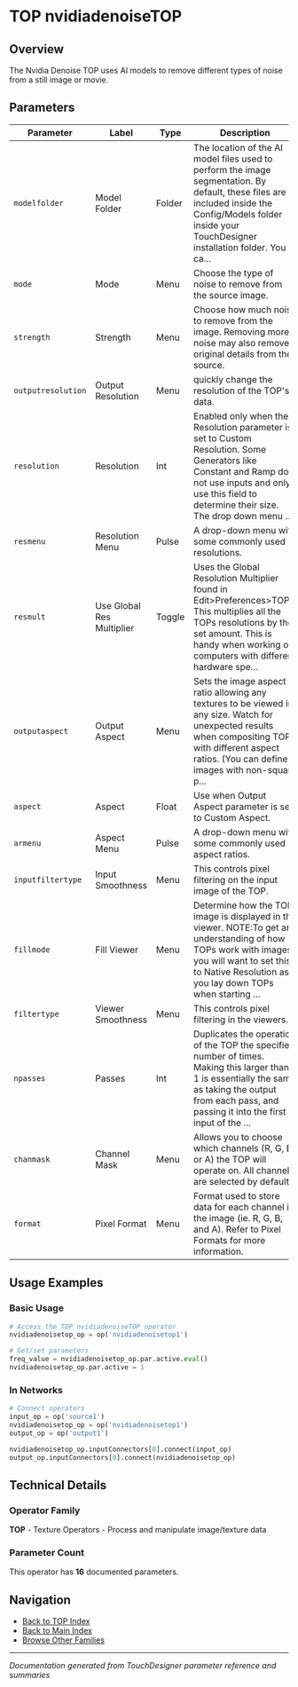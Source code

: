# TOP nvidiadenoiseTOP

## Overview

The Nvidia Denoise TOP uses AI models to remove different types of noise from a still image or movie.

## Parameters

| Parameter | Label | Type | Description |
|-----------|-------|------|-------------|
| `modelfolder` | Model Folder | Folder | The location of the AI model files used to perform the image segmentation. By default, these files are included inside the Config/Models folder inside your TouchDesigner installation folder. You ca... |
| `mode` | Mode | Menu | Choose the type of noise to remove from the source image. |
| `strength` | Strength | Menu | Choose how much noise to remove from the image. Removing more noise may also remove original details from the source. |
| `outputresolution` | Output Resolution | Menu | quickly change the resolution of the TOP's data. |
| `resolution` | Resolution | Int | Enabled only when the Resolution parameter is set to Custom Resolution. Some Generators like Constant and Ramp do not use inputs and only use this field to determine their size. The drop down menu ... |
| `resmenu` | Resolution Menu | Pulse | A drop-down menu with some commonly used resolutions. |
| `resmult` | Use Global Res Multiplier | Toggle | Uses the Global Resolution Multiplier found in Edit>Preferences>TOPs. This multiplies all the TOPs resolutions by the set amount. This is handy when working on computers with different hardware spe... |
| `outputaspect` | Output Aspect | Menu | Sets the image aspect ratio allowing any textures to be viewed in any size. Watch for unexpected results when compositing TOPs with different aspect ratios. (You can define images with non-square p... |
| `aspect` | Aspect | Float | Use when Output Aspect parameter is set to Custom Aspect. |
| `armenu` | Aspect Menu | Pulse | A drop-down menu with some commonly used aspect ratios. |
| `inputfiltertype` | Input Smoothness | Menu | This controls pixel filtering on the input image of the TOP. |
| `fillmode` | Fill Viewer | Menu | Determine how the TOP image is displayed in the viewer. NOTE:To get an understanding of how TOPs work with images, you will want to set this to Native Resolution as you lay down TOPs when starting ... |
| `filtertype` | Viewer Smoothness | Menu | This controls pixel filtering in the viewers. |
| `npasses` | Passes | Int | Duplicates the operation of the TOP the specified number of times. Making this larger than 1 is essentially the same as taking the output from each pass, and passing it into the first input of the ... |
| `chanmask` | Channel Mask | Menu | Allows you to choose which channels (R, G, B, or A) the TOP will operate on. All channels are selected by default. |
| `format` | Pixel Format | Menu | Format used to store data for each channel in the image (ie. R, G, B, and A). Refer to Pixel Formats for more information. |

## Usage Examples

### Basic Usage

```python
# Access the TOP nvidiadenoiseTOP operator
nvidiadenoisetop_op = op('nvidiadenoisetop1')

# Get/set parameters
freq_value = nvidiadenoisetop_op.par.active.eval()
nvidiadenoisetop_op.par.active = 1
```

### In Networks

```python
# Connect operators
input_op = op('source1')
nvidiadenoisetop_op = op('nvidiadenoisetop1')
output_op = op('output1')

nvidiadenoisetop_op.inputConnectors[0].connect(input_op)
output_op.inputConnectors[0].connect(nvidiadenoisetop_op)
```

## Technical Details

### Operator Family

**TOP** - Texture Operators - Process and manipulate image/texture data

### Parameter Count

This operator has **16** documented parameters.

## Navigation

- [Back to TOP Index](../TOP/TOP_INDEX.md)
- [Back to Main Index](../OPERATORS_INDEX.md)
- [Browse Other Families](../OPERATORS_INDEX.md#quick-navigation)

---
*Documentation generated from TouchDesigner parameter reference and summaries*
